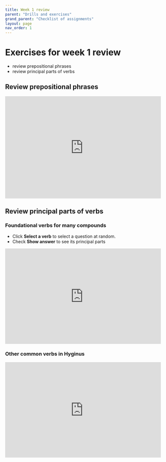```yaml
---
title: Week 1 review
parent: "Drills and exercises"
grand_parent: "Checklist of assignments"
layout: page
nav_order: 1
---
```


# Exercises for week 1 review

- review prepositional phrases
- review principal parts of verbs

## Review prepositional phrases


<iframe width="100%" height="331" frameborder="0"
  src="https://observablehq.com/embed/@neelsmith/practice-prepositions?cells=viewof+group%2Cviewof+chosenquestion%2Cviewof+answer%2Ccheck%2Ccss"></iframe>


## Review principal parts of verbs

### Foundational verbs for many compounds 

<div>
<ul>
<li>Click <b>Select a verb</b> to select a question at random.</li>
<li>Check <b>Show answer</b> to see its principal parts</li>
</ul>
</div>

<iframe width="100%" height="309" frameborder="0"
  src="https://observablehq.com/embed/@neelsmith/review-principal-parts?cells=viewof+q%2Cquestion%2Canswer1%2Cviewof+showAnswer%2Ccss"></iframe>


### Other common verbs in Hyginus




<iframe width="100%" height="309" frameborder="0"
  src="https://observablehq.com/embed/@neelsmith/some-common-verbs?cells=viewof+q%2Cquestion%2Canswer1%2Cviewof+showAnswer%2Ccss"></iframe>


